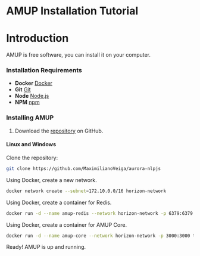 # AMUP Installation Tutorial

# Introduction

AMUP is free software, you can install it on your computer.

### Installation Requirements

* **Docker** [Docker](https://www.docker.com/community-edition)
* **Git** [Git](https://git-scm.com/)
* **Node** [Node.js](https://nodejs.org/)
* **NPM** [npm](https://www.npmjs.com/)

### Installing AMUP

1. Download the [repository](https://github.com/MaximilianoVeiga/aurora-nlpjs) on GitHub.

#### Linux and Windows

Clone the repository:

```bash
git clone https://github.com/MaximilianoVeiga/aurora-nlpjs
```

Using Docker, create a new network.

```bash
docker network create --subnet=172.10.0.0/16 horizon-network
```

Using Docker, create a container for Redis.

```bash
docker run -d --name amup-redis --network horizon-network -p 6379:6379 redis
```

Using Docker, create a container for AMUP Core.

```bash
docker run -d --name amup-core --network horizon-network -p 3000:3000 thehorizondev/amup:0.0.6
```

Ready! AMUP is up and running.
